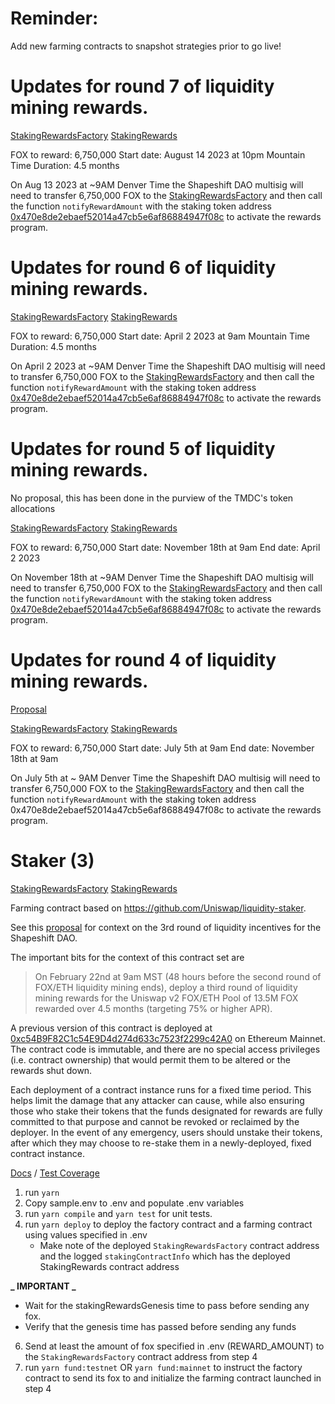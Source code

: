 # Reminder:
Add new farming contracts to snapshot strategies prior to go live!

# Updates for round 7 of liquidity mining rewards.

[StakingRewardsFactory](https://etherscan.io/address/0x1b16A8c2F14b3b15206D7E9BC39FCbee3976729e)
[StakingRewards](https://etherscan.io/address/0x5939783dbf3e9f453a69bc9ddc1e492efac1fbcb)

FOX to reward: 6,750,000
Start date: August 14 2023 at 10pm Mountain Time
Duration: 4.5 months

On Aug 13 2023 at ~9AM Denver Time the Shapeshift DAO multisig will need to transfer 6,750,000 FOX to the [StakingRewardsFactory](https://etherscan.io/address/0x1b16A8c2F14b3b15206D7E9BC39FCbee3976729e) and then call the function `notifyRewardAmount` with the staking token address [0x470e8de2ebaef52014a47cb5e6af86884947f08c](https://etherscan.io/address/0x470e8de2ebaef52014a47cb5e6af86884947f08c) to activate the rewards program. 


# Updates for round 6 of liquidity mining rewards.

[StakingRewardsFactory](https://etherscan.io/address/0xc065ad7E7d4555F9cfC0243563975a2F0B634cE6)
[StakingRewards](https://etherscan.io/address/0xebb1761ad43034fd7faa64d84e5bbd8cb5c40b68)

FOX to reward: 6,750,000
Start date: April 2 2023 at 9am Mountain Time
Duration: 4.5 months

On April 2 2023 at ~9AM Denver Time the Shapeshift DAO multisig will need to transfer 6,750,000 FOX to the [StakingRewardsFactory](https://etherscan.io/address/0xc065ad7E7d4555F9cfC0243563975a2F0B634cE6) and then call the function `notifyRewardAmount` with the staking token address [0x470e8de2ebaef52014a47cb5e6af86884947f08c](https://etherscan.io/address/0x470e8de2ebaef52014a47cb5e6af86884947f08c) to activate the rewards program. 

# Updates for round 5 of liquidity mining rewards.

No proposal, this has been done in the purview of the TMDC's token allocations 

[StakingRewardsFactory](https://etherscan.io/address/0x736d4b4b046852b4c5c644fd101d60f2532936d2)
[StakingRewards](https://etherscan.io/address/0xc14eaa8284feff79edc118e06cadbf3813a7e555)

FOX to reward: 6,750,000
Start date: November 18th at 9am
End date: April 2 2023

On November 18th at ~9AM Denver Time the Shapeshift DAO multisig will need to transfer 6,750,000 FOX to the [StakingRewardsFactory](https://etherscan.io/address/0x736d4b4b046852b4c5c644fd101d60f2532936d2) and then call the function `notifyRewardAmount` with the staking token address [0x470e8de2ebaef52014a47cb5e6af86884947f08c](https://etherscan.io/address/0x470e8de2ebaef52014a47cb5e6af86884947f08c) to activate the rewards program. 


# Updates for round 4 of liquidity mining rewards.

[Proposal](https://snapshot.org/#/shapeshiftdao.eth/proposal/QmXMaKRR8fEtVsMskLtM2b1iZr9HUtQnXzUpMNLWDCM7se)

[StakingRewardsFactory](https://etherscan.io/address/0x7FF786dd10dFCB007FB94A02cAA2aAD5F2b9161c)
[StakingRewards](https://etherscan.io/address/0x24fd7fb95dc742e23dc3829d3e656feeb5f67fa0)

FOX to reward: 6,750,000
Start date: July 5th at 9am
End date: November 18th at 9am

On July 5th at ~ 9AM Denver Time the Shapeshift DAO multisig will need to transfer 6,750,000 FOX to the [StakingRewardsFactory](https://etherscan.io/address/0x7FF786dd10dFCB007FB94A02cAA2aAD5F2b9161c) and then call the function `notifyRewardAmount` with the staking token address 0x470e8de2ebaef52014a47cb5e6af86884947f08c to activate the rewards program. 

# Staker (3)

[StakingRewardsFactory](https://etherscan.io/address/0x2633a99d77c83bbb72af6971547bec9bb59756ee)
[StakingRewards](https://etherscan.io/address/0x212ebf9fd3c10f371557b08e993eaab385c3932b)

Farming contract based on https://github.com/Uniswap/liquidity-staker.

See this [proposal](https://forum.shapeshift.com/t/scp-55-revised-liquidity-mining-lp-token-purchases/1018) for context on the 3rd round of liquidity incentives for the Shapeshift DAO.

The important bits for the context of this contract set are

> On February 22nd at 9am MST (48 hours before the second round of FOX/ETH liquidity mining ends), deploy a third round of liquidity mining rewards for the Uniswap v2 FOX/ETH Pool of 13.5M FOX rewarded over 4.5 months (targeting 75% or higher APR).

A previous version of this contract is deployed at [0xc54B9F82C1c54E9D4d274d633c7523f2299c42A0](https://etherscan.io/address/0xc54B9F82C1c54E9D4d274d633c7523f2299c42A0) on Ethereum Mainnet. The contract code is immutable, and there are no special access privileges (i.e. contract ownership) that would permit them to be altered or the rewards shut down.

Each deployment of a contract instance runs for a fixed time period. This helps limit the damage that any attacker can cause, while also ensuring those who stake their tokens that the funds designated for rewards are fully committed to that purpose and cannot be revoked or reclaimed by the deployer. In the event of any emergency, users should unstake their tokens, after which they may choose to re-stake them in a newly-deployed, fixed contract instance.

[Docs](https://raw.githack.com/shapeshift/fox-staking-unified-history/master/docs/index.html) / [Test Coverage](https://raw.githack.com/shapeshift/fox-staking-unified-history/master/coverage/index.html)

1. run `yarn`
2. Copy sample.env to .env and populate .env variables
3. run `yarn compile` and `yarn test` for unit tests.
4. run `yarn deploy` to deploy the factory contract and a farming contract using values specified in .env
   - Make note of the deployed `StakingRewardsFactory` contract address and the logged `stakingContractInfo` which has the deployed StakingRewards contract address

**_ IMPORTANT _**

- Wait for the stakingRewardsGenesis time to pass before sending any fox.
- Verify that the genesis time has passed before sending any funds

6. Send at least the amount of fox specified in .env (REWARD_AMOUNT) to the `StakingRewardsFactory` contract address from step 4
7. run `yarn fund:testnet` OR `yarn fund:mainnet` to instruct the factory contract to send its fox to and initialize the farming contract launched in step 4
